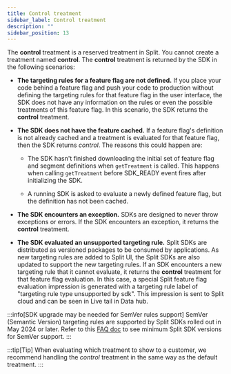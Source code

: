 ```yaml
---
title: Control treatment
sidebar_label: Control treatment
description: ""
sidebar_position: 13
---
```


<p>
  <button hidden style={{borderRadius:'8px', border:'1px', fontFamily:'Courier New', fontWeight:'800', textAlign:'left'}}> help.split.io link: https://help.split.io/hc/en-us/articles/360020528072-Control-treatment <br /> ✘ images still hosted on help.split.io </button>
</p>

The **control** treatment is a reserved treatment in Split. You cannot create a treatment named **control**. The **control** treatment is returned by the SDK in the following scenarios:

* **The targeting rules for a feature flag are not defined.** If you place your code behind a feature flag and push your code to production without defining the targeting rules for that feature flag in the user interface, the SDK does not have any information on the rules or even the possible treatments of this feature flag. In this scenario, the SDK returns the **control** treatment.

* **The SDK does not have the feature cached.** If a feature flag's definition is not already cached and a treatment is evaluated for that feature flag, then the SDK returns *control*. The reasons this could happen are:

    * The SDK hasn't finished downloading the initial set of feature flag and segment definitions when `getTreatment` is called. This happens when calling `getTreatment` before SDK_READY event fires after initializing the SDK.

    * A running SDK is asked to evaluate a newly defined feature flag, but the definition has not been cached. 


* **The SDK encounters an exception.** SDKs are designed to never throw exceptions or errors. If the SDK encounters an exception, it returns the **control** treatment. 

* **The SDK evaluated an unsupported targeting rule.** Split SDKs are distributed as versioned packages to be consumed by applications. As new targeting rules are added to Split UI, the Split SDKs are also updated to support the new targeting rules. If an SDK encounters a new targeting rule that it cannot evaluate, it returns the **control** treatment for that feature flag evaluation. In this case, a special Split feature flag evaluation impression is generated with a targeting rule label of "targeting rule type unsupported by sdk". This impression is sent to Split cloud and can be seen in Live tail in Data hub.

:::info[SDK upgrade may be needed for SemVer rules support]
SemVer (Semantic Version) targeting rules are supported by Split SDKs rolled out in May 2024 or later. Refer to this [FAQ doc](https://help.split.io/hc/en-us/articles/27337626547341-Does-my-SDK-version-support-SemVer) to see minimum Split SDK versions for SemVer support.
:::

:::tip[Tip]
When evaluating which treatment to show to a customer, we recommend handling the *control* treatment in the same way as the default treatment.
:::

